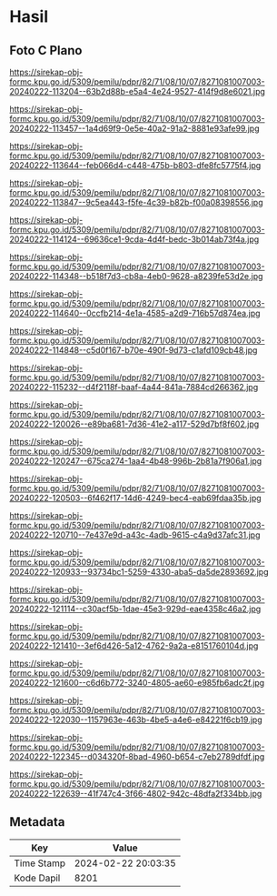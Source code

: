 # Hasil

## Foto C Plano

https://sirekap-obj-formc.kpu.go.id/5309/pemilu/pdpr/82/71/08/10/07/8271081007003-20240222-113204--63b2d88b-e5a4-4e24-9527-414f9d8e6021.jpg

https://sirekap-obj-formc.kpu.go.id/5309/pemilu/pdpr/82/71/08/10/07/8271081007003-20240222-113457--1a4d69f9-0e5e-40a2-91a2-8881e93afe99.jpg

https://sirekap-obj-formc.kpu.go.id/5309/pemilu/pdpr/82/71/08/10/07/8271081007003-20240222-113644--feb066d4-c448-475b-b803-dfe8fc5775f4.jpg

https://sirekap-obj-formc.kpu.go.id/5309/pemilu/pdpr/82/71/08/10/07/8271081007003-20240222-113847--9c5ea443-f5fe-4c39-b82b-f00a08398556.jpg

https://sirekap-obj-formc.kpu.go.id/5309/pemilu/pdpr/82/71/08/10/07/8271081007003-20240222-114124--69636ce1-9cda-4d4f-bedc-3b014ab73f4a.jpg

https://sirekap-obj-formc.kpu.go.id/5309/pemilu/pdpr/82/71/08/10/07/8271081007003-20240222-114348--b518f7d3-cb8a-4eb0-9628-a8239fe53d2e.jpg

https://sirekap-obj-formc.kpu.go.id/5309/pemilu/pdpr/82/71/08/10/07/8271081007003-20240222-114640--0ccfb214-4e1a-4585-a2d9-716b57d874ea.jpg

https://sirekap-obj-formc.kpu.go.id/5309/pemilu/pdpr/82/71/08/10/07/8271081007003-20240222-114848--c5d0f167-b70e-490f-9d73-c1afd109cb48.jpg

https://sirekap-obj-formc.kpu.go.id/5309/pemilu/pdpr/82/71/08/10/07/8271081007003-20240222-115232--d4f2118f-baaf-4a44-841a-7884cd266362.jpg

https://sirekap-obj-formc.kpu.go.id/5309/pemilu/pdpr/82/71/08/10/07/8271081007003-20240222-120026--e89ba681-7d36-41e2-a117-529d7bf8f602.jpg

https://sirekap-obj-formc.kpu.go.id/5309/pemilu/pdpr/82/71/08/10/07/8271081007003-20240222-120247--675ca274-1aa4-4b48-996b-2b81a7f906a1.jpg

https://sirekap-obj-formc.kpu.go.id/5309/pemilu/pdpr/82/71/08/10/07/8271081007003-20240222-120503--6f462f17-14d6-4249-bec4-eab69fdaa35b.jpg

https://sirekap-obj-formc.kpu.go.id/5309/pemilu/pdpr/82/71/08/10/07/8271081007003-20240222-120710--7e437e9d-a43c-4adb-9615-c4a9d37afc31.jpg

https://sirekap-obj-formc.kpu.go.id/5309/pemilu/pdpr/82/71/08/10/07/8271081007003-20240222-120933--93734bc1-5259-4330-aba5-da5de2893692.jpg

https://sirekap-obj-formc.kpu.go.id/5309/pemilu/pdpr/82/71/08/10/07/8271081007003-20240222-121114--c30acf5b-1dae-45e3-929d-eae4358c46a2.jpg

https://sirekap-obj-formc.kpu.go.id/5309/pemilu/pdpr/82/71/08/10/07/8271081007003-20240222-121410--3ef6d426-5a12-4762-9a2a-e8151760104d.jpg

https://sirekap-obj-formc.kpu.go.id/5309/pemilu/pdpr/82/71/08/10/07/8271081007003-20240222-121600--c6d6b772-3240-4805-ae60-e985fb6adc2f.jpg

https://sirekap-obj-formc.kpu.go.id/5309/pemilu/pdpr/82/71/08/10/07/8271081007003-20240222-122030--1157963e-463b-4be5-a4e6-e84221f6cb19.jpg

https://sirekap-obj-formc.kpu.go.id/5309/pemilu/pdpr/82/71/08/10/07/8271081007003-20240222-122345--d034320f-8bad-4960-b654-c7eb2789dfdf.jpg

https://sirekap-obj-formc.kpu.go.id/5309/pemilu/pdpr/82/71/08/10/07/8271081007003-20240222-122639--41f747c4-3f66-4802-942c-48dfa2f334bb.jpg


## Metadata

| Key        | Value               |
| ---------- | ------------------- |
| Time Stamp | 2024-02-22 20:03:35 |
| Kode Dapil | 8201                |



